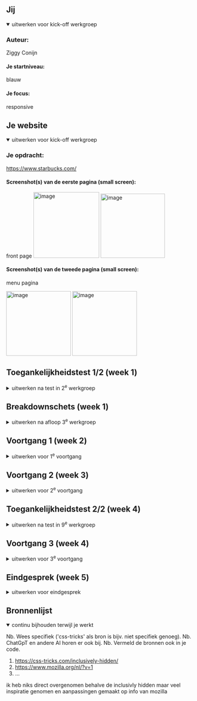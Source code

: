 




## Jij

<details open>
  <summary>uitwerken voor kick-off werkgroep</summary>

  ### Auteur:
  Ziggy Conijn 

  #### Je startniveau:
  blauw

  #### Je focus:
  responsive
 
</details>





## Je website

<details open>
  <summary>uitwerken voor kick-off werkgroep</summary>

  ### Je opdracht:
 https://www.starbucks.com/

  #### Screenshot(s) van de eerste pagina (small screen): 
  front page
  <img width="176" alt="image" src="https://github.com/ZiggyConijn/blokwebstarbucks/assets/144120627/9c0fa6f9-7c0b-4329-8fff-93e8c1aa56d3">
<img width="172" alt="image" src="https://github.com/ZiggyConijn/blokwebstarbucks/assets/144120627/76dac399-e67c-48b1-a137-36945f07ccba">



  #### Screenshot(s) van de tweede pagina (small screen):
 menu pagina 
 
 <img width="173" alt="image" src="https://github.com/ZiggyConijn/blokwebstarbucks/assets/144120627/4c2ccaf8-c55d-4f78-80a7-c6f083c1c191">
<img width="173" alt="image" src="https://github.com/ZiggyConijn/blokwebstarbucks/assets/144120627/cbdf11ab-e1b0-4505-bf7c-d026b7f79724">

</details>



## Toegankelijkheidstest 1/2 (week 1)

<details>
  <summary>uitwerken na test in 2<sup>e</sup> werkgroep</summary>

  ### Bevindingen
  Lijst met je bevindingen die in de test naar voren kwamen:
  
 Als eerste kon ik  zien dat de site 33 foutmeldingen had. Dit leek me best veel maar naar kijken naar andere sites was dit aan de lagere kant. Er is dus niet al te veel ruimte voor verbetering maar dat betekent gwn dat ik meer me best moet doen

Screenreader werkt goed maar het liefst wil ik daar nog iets op kunnen verbeteren dus daar ga ik nog beter naar kijken voor mogelijkgheden

Een mogelijkheid voor betering die ik heb gevonden bij de screenreader is dat ze geen hidden headers hebben dit is best belangrijk voor inclusifity dus dat zal ik zelf toevoegen nog

de menu pagina die ik wel gebruiken heeft een main conten pop up ik weet niet of ik die ga toevoegen want de content zie je vrij direct dus dat is niet lastig voor gebruikers

dit waren al mijn opmerking niet te veel dus dat betekent dat ik goed ga moeten kijken naar verbeter punten maar dat zal wel kunnen lukken.

</details>



## Breakdownschets (week 1)

<details>
  <summary>uitwerken na afloop 3<sup>e</sup> werkgroep</summary>

  ### de hele pagina: 
<img width="217" alt="image" src="https://github.com/ZiggyConijn/blokwebstarbucks/assets/144120627/daf1cd32-4108-4daf-94e7-2d7eca75b81b">
<img width="214" alt="image" src="https://github.com/ZiggyConijn/blokwebstarbucks/assets/144120627/e9dd0124-c3e5-47b9-83f7-39111a74fcee">
<img width="218" alt="image" src="https://github.com/ZiggyConijn/blokwebstarbucks/assets/144120627/4f8fd3ac-57d5-4f2a-bd39-cf1a92540fa7">

dit zijn fotos van de eerste pagina best simpel maar dat vind ik mooi en is juist wat ik wil leren


  ### dynamisch deel (bijv menu): 

<img width="219" alt="image" src="https://github.com/ZiggyConijn/blokwebstarbucks/assets/144120627/d15a395e-4edb-489c-9d13-6a065043f967">

dit is de eerste dynamische gedeelte hets een hamburger menu en ik ga het zeker namaken want dit is iets dat ik wil kunnen voor in de toekomst bijvoorbeeld voor als ik me portofolio ga coderen

  ### wellicht nog een dynamisch deel (bijv filter): 
 
<img width="220" alt="image" src="https://github.com/ZiggyConijn/blokwebstarbucks/assets/144120627/b04738e7-7a1d-488a-8f45-7778cbd02572">

Dit is nog een dynamisch deel de accordion het wordt lastig om dit te maken denk ik maar ik wil het er wel echt in hebben.
</details>





## Voortgang 1 (week 2)

<details>
  <summary>uitwerken voor 1<sup>e</sup> voortgang</summary>

  ### Stand van zaken
  Ik vond het lastig om te begginen want ik heb zoveel nieuwe dingen geleerd maar wist niet waar ik moest begginen bijvoorbeeld met verschillende elementen aanspreken en hoe ik de nav moest maken ook wist ik niet hoe ik fotos van de sit kon krijgen


  ### Agenda voor meeting
  samen met je groepje opstellen

  | student 1      | student 2          | student 3    | student 4        |
  | ---            | ---                | ---          | ---              |
  | dit bespreken  | en dit             | en ik dit    | en dan ik dat    |
  | en dat oo      | dit als er tijd is | nog een punt | dit wil ik zeker |
  | ...            | ...                | ...          | ...              |

wat ik wilde bespreken was vooral of ik alles tot nu toe goed deed
  ### Verslag van meeting
Groten deels van me groepje was er niet dus ik deed mee met en andere groepje hierbij heb ik eerst goed opgelet wat voor vragen andere hadden uiteindelijk had ik hier niet veel profijt aan maar voor deze meeting had ik zelf een paar dingen die ik wilde weten.
-Hoe codeer ik me kaarten bijvoorbeeld moet het met grid of flexbox
-hoe krijg ik de images van de hamburgermenu en logo in me site

Voor de eerste vraag was de oplossing vrij simpel ik hoefde geen grid of flexbox te gebruiken maar gewoon een ul en li waar de foto boven aan start als een aparte li en de tekts vlak daar onder met een andere li

Op de tweede vraag kreeg ik niet echt antwoord destiny zou het voor me uitleggen maar zij was druk bezig dus dat kon niet dus ik ga het nu zelf uitvogelen
</details>





## Voortgang 2 (week 3)

<details>
  <summary>uitwerken voor 2<sup>e</sup> voortgang</summary>

  ### Stand van zaken
  waar ik problemen mee had was de button op me kaarten wilde niet centreren ook wist ik niet hoe ik een accordion moest maken wat wel goed ging was de images en de vormgeving


  ### Agenda voor meeting
  samen met je groepje opstellen

  | student 1      | student 2          | student 3    | student 4        |
  | ---            | ---                | ---          | ---              |
  | dit bespreken  | en dit             | en ik dit    | en dan ik dat    |
  | en dat ook nog | dit als er tijd is | nog een punt | dit wil ik zeker |
  | ...            | ...                | ...          | ...              |


  ### Verslag van meeting
  hier na afloop snel de uitkomsten van de meeting vastleggen

Voor deze meeting wilde ik weten hoe ik me linkjes voor de kaarten op me main page in het midden van de kaart kon krijgen ook wilde ik weten hoe ik een accordion voor me footer moest maken voor dit heb ik goeie feedback gekregen

Voor het linkje hadden we een beetje gepuzzeld met flexbox maar uiteindelijk was de oplossing gewoon allign content en daarna werkte het

voor de accordion werd me verteld om videos op te zoeken op youtube er waren hier zeker veel van maar ze gebruikte allemaal veel divs en complexe javascript dus ik het is me nog niet gelukt maar ik ga wat dingen proberen 

als laatste zei de studenten assistent dat ik wel kon begginen aan een 2de pagina dat ga ik ook doen en ga er denk ik in het weekend aanzitten

  
  

</details>





## Toegankelijkheidstest 2/2 (week 4)

<details>
  <summary>uitwerken na test in 9<sup>e</sup> werkgroep</summary>

<img width="297" alt="image" src="https://github.com/ZiggyConijn/blokwebstarbucks/assets/144120627/433d9f83-bca4-4a1b-9c4b-ca46f7db239a">

<img width="297" alt="image" src="https://github.com/ZiggyConijn/blokwebstarbucks/assets/144120627/99cb7016-a125-44ed-826e-2fded5483fdd">

<img width="297" alt="image" src="https://github.com/ZiggyConijn/blokwebstarbucks/assets/144120627/ed65116f-aa85-400c-8446-dc453f9f93e3">

<img width="296" alt="image" src="https://github.com/ZiggyConijn/blokwebstarbucks/assets/144120627/db198437-db10-4ceb-9bd0-4d5189276873">

<img width="296" alt="image" src="https://github.com/ZiggyConijn/blokwebstarbucks/assets/144120627/3487208c-af3c-4fc0-896a-453bf6845724">






  ### Bevindingen
  Lijst met je bevindingen die in de test naar voren kwamen (geef ook aan wat er verbeterd is):
  bevindingen
  -screenreader werkt nog niet goed
  Ik heb nog niet veel gedaan aan me screenreader ik wist niet hoe ik het op me laptop moest krijgen of downloaden daarom had ik het niet echt kunnen testen terwijl ik aan het coderen was dus het heeft nog veel ruimte voor verbetering maar gellukig zie ik dat optijd
  
  -je kan nog horizontaal scrollen
Ik moet nog een paar dingen aanpassen voor dit bijvoorbeeld me accordion footer en hamburger menu dan is dit probleem denk ik opgelost

  -alt text voor images aanpassen
Ik heb tijdens het coderen nog niet voor alles een alt text gedaan want bij sommige dingen deed ik copy paste maar dats niet bij te veel dingen dus dats een makkelijke oplossing
  verbeteringen

  -geen foutmeldingen
  Het verbaaste mezelf toen ik geen foutmeldingen zag bij me website dits de eerste keer dat ik dat heb dus dats mischien een teken dat ik beter word in coderen en beter weet wat een fout is terwijl ik aan het coderen ben

  - ik gebruik a en button elementen waar het hoort
    Dit deed ik eerst niet en hier werd ik op aangesproken dit heb ik dus verbetert het koste wel wat aanpassen aan de code maar nu heb ik geleerd dat ik dit vanaf het begin al moet doen en niet moet zien als iets voor later want het koste best veel tijd wat onnodig was
  

</details>





## Voortgang 3 (week 4)

<details>
  <summary>uitwerken voor 3<sup>e</sup> voortgang</summary>

  ### Stand van zaken
  hier dit ging goed & dit was lastig (neem ook screenshots op van delen van je website en code)
de meeste dingen gingen nu goed alleen had ik nog moeite met me hamburger menu en accordion

  ### Agenda voor meeting
  samen met je groepje opstellen

  | student 1      | student 2          | student 3    | student 4        |
  | ---            | ---                | ---          | ---              |
  | dit bespreken  | en dit             | en ik dit    | en dan ik dat    |
  | en dat ook nog | dit als er tijd is | nog een punt | dit wil ik zeker |
  | ...            | ...                | ...          | ...              |


  ### Verslag van meeting
  hier na afloop snel de uitkomsten van de meeting vastleggen

  - tips gekregen responsive maken
   Deze tips waren zeer hulpzaam ik begreep nog niet alles met media query en was van te voren best bang dat het heel veel zou zijn maar het was uiteindelijk best makkelijk en leuk om te doen dus dat is iets heel goeds
    
  - tips gekregen accordion
Me accordion was gelukt alleen werkt het nog niet helemaal goed ik heb een paar tips gekregen die ik graag wil toevoegen als ik daar de tijd voor heb uiteindelijk
  
  - begin gemaakt aan hamburger
    Ik ben beggonen aan me hamburgermenu dit heb ik best lang uitgesteld want het leek me best moeilijk maarals ik het zo zie lijkt het me best makkelijk om te doen dus het komt vast wel goed

</details>





## Eindgesprek (week 5)

<details>
  <summary>uitwerken voor eindgesprek</summary>

  ### Je uitkomst - karakteristiek screenshots:
  <img width="960" alt="image" src="https://github.com/ZiggyConijn/blokwebstarbucks/assets/144120627/18c0ef9c-e1f2-49af-8dc6-9a15f66e63b2">

  <img width="960" alt="image" src="https://github.com/ZiggyConijn/blokwebstarbucks/assets/144120627/2c647789-baec-4427-b873-4c1ceec24c83">

  <img width="176" alt="image" src="https://github.com/ZiggyConijn/blokwebstarbucks/assets/144120627/906755f7-f848-49ae-988b-8f50db05d910">

<img width="174" alt="image" src="https://github.com/ZiggyConijn/blokwebstarbucks/assets/144120627/b880fa5c-572a-4de1-945f-df28401b982e">


  <img width="960" alt="image" src="https://github.com/ZiggyConijn/blokwebstarbucks/assets/144120627/78168a58-fef0-4085-a44f-43fed05eb906">

dits mijn uiteindelike website ben er heel blij mee want het is bijna precies de origneel alleen met een paar dingen die ik niet kon fixen door tijd




  ### Dit ging goed/Heb ik geleerd: 



 Vormgeving vond ik het beste gaan het was leuk om oplossingen te bedenken voor de site die ik nog niet wist ook vind ik css veel leuker dan html want html was voor mij heel veel fotos erin zetten en tekst overtypen maar gellukig was dat maar een klein gedeelte.
Ook heb ik nu echt geleerd hoe ik een nav moest maken in vorige projecten zag ik moeilijkere navs en leek het echt onmogelijk hetzelfde met footers maar het is achteraf best simpel als je veel oplet en je best doet

<img width="891" alt="image" src="https://github.com/ZiggyConijn/blokwebstarbucks/assets/144120627/52376b84-546e-435a-9298-42633cb50a7d">

<img width="960" alt="image" src="https://github.com/ZiggyConijn/blokwebstarbucks/assets/144120627/c16cadf3-1837-4bbd-a157-7d2a879c4a18">



  ### Dit was lastig/Is niet gelukt:
Twee dingen zijn me niet gelukt om me hamburger menu mooi te maken en me hambruger menu ik had hier niet genoeg tijd voor en eigenlijk wel willen doen maar het was toch iets dat net wat minder belangrijk was dan de rest en ik mischien kon laten voor als ik tijd over had wat ik uiteindelijk toch niet had maar ik wil hier een volgende keer wel naar kijken met meer tijd

 <img width="174" alt="image" src="https://github.com/ZiggyConijn/blokwebstarbucks/assets/144120627/84ef7957-a3b4-4ad5-ad81-0d110bba5310">

 <img width="178" alt="image" src="https://github.com/ZiggyConijn/blokwebstarbucks/assets/144120627/ed62bb86-79bd-4fd6-ba21-c4f8e2122438">


</details>





## Bronnenlijst

<details open>
  <summary>continu bijhouden terwijl je werkt</summary>

  Nb. Wees specifiek ('css-tricks' als bron is bijv. niet specifiek genoeg). 
  Nb. ChatGpT en andere AI horen er ook bij.
  Nb. Vermeld de bronnen ook in je code.

  1. https://css-tricks.com/inclusively-hidden/  
  2. https://www.mozilla.org/nl/?v=1
  3. ...

ik heb niks direct overgenomen behalve de inclusivly hidden maar veel inspiratie genomen en aanpassingen gemaakt op info van mozilla

</details>
